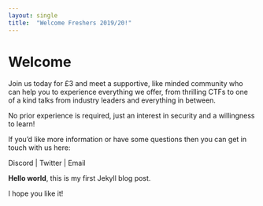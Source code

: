 ```yaml
---
layout: single
title:  "Welcome Freshers 2019/20!"
---
```


# Welcome

Join us today for £3 and meet a supportive, like minded community who can help you to experience everything we offer, from thrilling CTFs to one of a kind talks from industry leaders and everything in between.

No prior experience is required, just an interest in security and a willingness to learn!

If you’d like more information or have some questions then you can get in touch with us here:

Discord | Twitter | Email

**Hello world**, this is my first Jekyll blog post.

I hope you like it!
